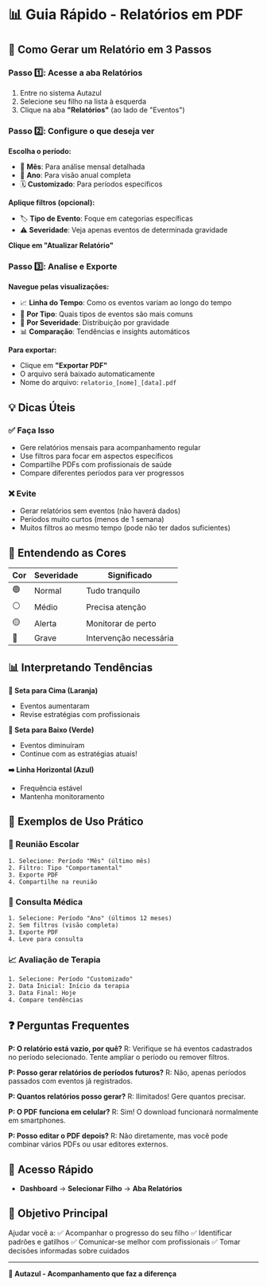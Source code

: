 # 📊 Guia Rápido - Relatórios em PDF

## 🎯 Como Gerar um Relatório em 3 Passos

### Passo 1️⃣: Acesse a aba Relatórios
1. Entre no sistema Autazul
2. Selecione seu filho na lista à esquerda
3. Clique na aba **"Relatórios"** (ao lado de "Eventos")

### Passo 2️⃣: Configure o que deseja ver
**Escolha o período:**
- 📅 **Mês**: Para análise mensal detalhada
- 📆 **Ano**: Para visão anual completa
- 🗓️ **Customizado**: Para períodos específicos

**Aplique filtros (opcional):**
- 🏷️ **Tipo de Evento**: Foque em categorias específicas
- ⚠️ **Severidade**: Veja apenas eventos de determinada gravidade

**Clique em "Atualizar Relatório"**

### Passo 3️⃣: Analise e Exporte
**Navegue pelas visualizações:**
- 📈 **Linha do Tempo**: Como os eventos variam ao longo do tempo
- 🥧 **Por Tipo**: Quais tipos de eventos são mais comuns
- 🎯 **Por Severidade**: Distribuição por gravidade
- 📊 **Comparação**: Tendências e insights automáticos

**Para exportar:**
- Clique em **"Exportar PDF"**
- O arquivo será baixado automaticamente
- Nome do arquivo: `relatorio_[nome]_[data].pdf`

## 💡 Dicas Úteis

### ✅ Faça Isso
- Gere relatórios mensais para acompanhamento regular
- Use filtros para focar em aspectos específicos
- Compartilhe PDFs com profissionais de saúde
- Compare diferentes períodos para ver progressos

### ❌ Evite
- Gerar relatórios sem eventos (não haverá dados)
- Períodos muito curtos (menos de 1 semana)
- Muitos filtros ao mesmo tempo (pode não ter dados suficientes)

## 🎨 Entendendo as Cores

| Cor | Severidade | Significado |
|-----|------------|-------------|
| 🟢 | Normal | Tudo tranquilo |
| ⚪ | Médio | Precisa atenção |
| 🟡 | Alerta | Monitorar de perto |
| 🔴 | Grave | Intervenção necessária |

## 📊 Interpretando Tendências

**🔺 Seta para Cima (Laranja)**
- Eventos aumentaram
- Revise estratégias com profissionais

**🔻 Seta para Baixo (Verde)**
- Eventos diminuíram
- Continue com as estratégias atuais!

**➡️ Linha Horizontal (Azul)**
- Frequência estável
- Mantenha monitoramento

## 🚀 Exemplos de Uso Prático

### 📅 Reunião Escolar
```
1. Selecione: Período "Mês" (último mês)
2. Filtro: Tipo "Comportamental"
3. Exporte PDF
4. Compartilhe na reunião
```

### 🏥 Consulta Médica
```
1. Selecione: Período "Ano" (últimos 12 meses)
2. Sem filtros (visão completa)
3. Exporte PDF
4. Leve para consulta
```

### 📈 Avaliação de Terapia
```
1. Selecione: Período "Customizado"
2. Data Inicial: Início da terapia
3. Data Final: Hoje
4. Compare tendências
```

## ❓ Perguntas Frequentes

**P: O relatório está vazio, por quê?**
R: Verifique se há eventos cadastrados no período selecionado. Tente ampliar o período ou remover filtros.

**P: Posso gerar relatórios de períodos futuros?**
R: Não, apenas períodos passados com eventos já registrados.

**P: Quantos relatórios posso gerar?**
R: Ilimitados! Gere quantos precisar.

**P: O PDF funciona em celular?**
R: Sim! O download funcionará normalmente em smartphones.

**P: Posso editar o PDF depois?**
R: Não diretamente, mas você pode combinar vários PDFs ou usar editores externos.

## 📱 Acesso Rápido

- **Dashboard** → **Selecionar Filho** → **Aba Relatórios**

## 🎯 Objetivo Principal

Ajudar você a:
✅ Acompanhar o progresso do seu filho
✅ Identificar padrões e gatilhos
✅ Comunicar-se melhor com profissionais
✅ Tomar decisões informadas sobre cuidados

---

**💙 Autazul - Acompanhamento que faz a diferença**
